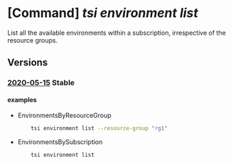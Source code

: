 # [Command] _tsi environment list_

List all the available environments within a subscription, irrespective of the resource groups.

## Versions

### [2020-05-15](/Resources/mgmt-plane/L3N1YnNjcmlwdGlvbnMve30vcHJvdmlkZXJzL21pY3Jvc29mdC50aW1lc2VyaWVzaW5zaWdodHMvZW52aXJvbm1lbnRz/2020-05-15.xml) **Stable**

<!-- mgmt-plane /subscriptions/{}/providers/microsoft.timeseriesinsights/environments 2020-05-15 -->
<!-- mgmt-plane /subscriptions/{}/resourcegroups/{}/providers/microsoft.timeseriesinsights/environments 2020-05-15 -->

#### examples

- EnvironmentsByResourceGroup
    ```bash
        tsi environment list --resource-group "rg1"
    ```

- EnvironmentsBySubscription
    ```bash
        tsi environment list
    ```
